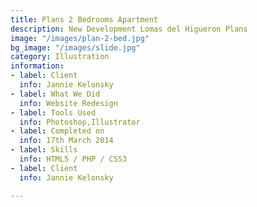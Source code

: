```yaml
---
title: Plans 2 Bedrooms Apartment
description: New Development Lomas del Higueron Plans
image: "/images/plan-2-bed.jpg"
bg_image: "/images/slide.jpg"
category: Illustration
information:
- label: Client
  info: Jannie Kelonsky
- label: What We Did
  info: Website Redesign
- label: Tools Used
  info: Photoshop,Illustrator
- label: Completed on
  info: 17th March 2014
- label: Skills
  info: HTML5 / PHP / CSS3
- label: Client
  info: Jannie Kelonsky

---
```

